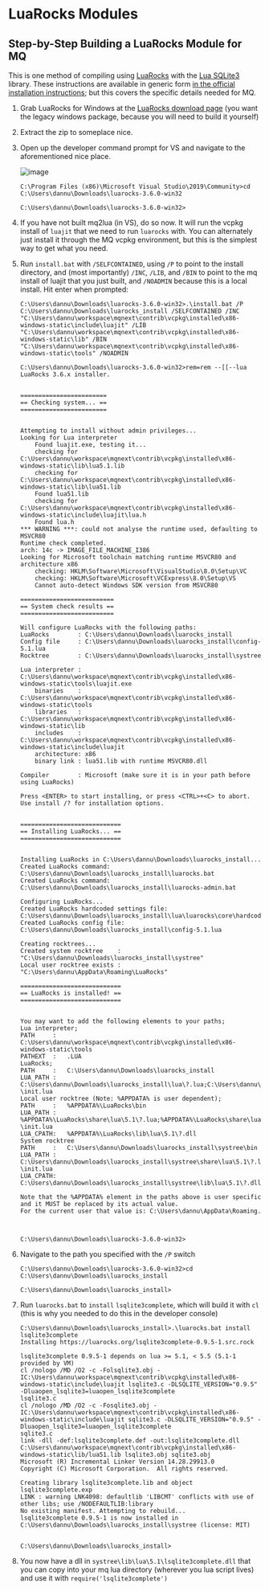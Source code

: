 # LuaRocks Modules

## Step-by-Step Building a LuaRocks Module for MQ

This is one method of compiling using [LuaRocks](https://luarocks.org/) with the [Lua SQLite3](http://lua.sqlite.org/index.cgi/index) library. These instructions are available in generic form [in the official installation instructions](https://github.com/luarocks/luarocks/wiki/Installation-instructions-for-Windows); but this covers the specific details needed for MQ.

1.  Grab LuaRocks for Windows at the [LuaRocks download page](https://luarocks.github.io/luarocks/releases/) (you want the legacy windows package,
    because you will need to build it yourself)

2.  Extract the zip to someplace nice.

3.  Open up the developer command prompt for VS and navigate to the aforementioned nice place.

    ![image](../uploads/0021e9a535cd57b2db748b02fa2f7682.png)

    ```
    C:\Program Files (x86)\Microsoft Visual Studio\2019\Community>cd C:\Users\dannu\Downloads\luarocks-3.6.0-win32

    C:\Users\dannu\Downloads\luarocks-3.6.0-win32>
    ```

4.  If you have not built mq2lua (in VS), do so now. It will run the vcpkg install of `luajit` that we need to run `luarocks` with.
    You can alternately just install it through the MQ vcpkg environment, but this is the simplest way to get what you need.

5.  Run `install.bat` with `/SELFCONTAINED`, using `/P` to point to the install directory, and (most importantly) `/INC`, `/LIB`, and `/BIN`
    to point to the mq install of luajit that you just built, and `/NOADMIN` because this is a local install. Hit enter when prompted:

    ```
    C:\Users\dannu\Downloads\luarocks-3.6.0-win32>.\install.bat /P C:\Users\dannu\Downloads\luarocks_install /SELFCONTAINED /INC "C:\Users\dannu\workspace\mqnext\contrib\vcpkg\installed\x86-windows-static\include\luajit" /LIB "C:\Users\dannu\workspace\mqnext\contrib\vcpkg\installed\x86-windows-static\lib" /BIN "C:\Users\dannu\workspace\mqnext\contrib\vcpkg\installed\x86-windows-static\tools" /NOADMIN

    C:\Users\dannu\Downloads\luarocks-3.6.0-win32>rem=rem --[[--lua
    LuaRocks 3.6.x installer.


    ========================
    == Checking system... ==
    ========================


    Attempting to install without admin privileges...
    Looking for Lua interpreter
        Found luajit.exe, testing it...
        checking for C:\Users\dannu\workspace\mqnext\contrib\vcpkg\installed\x86-windows-static\lib\lua5.1.lib
        checking for C:\Users\dannu\workspace\mqnext\contrib\vcpkg\installed\x86-windows-static\lib\lua51.lib
        Found lua51.lib
        checking for C:\Users\dannu\workspace\mqnext\contrib\vcpkg\installed\x86-windows-static\include\luajit\lua.h
        Found lua.h
    *** WARNING ***: could not analyse the runtime used, defaulting to MSVCR80
    Runtime check completed.
    arch: 14c -> IMAGE_FILE_MACHINE_I386
    Looking for Microsoft toolchain matching runtime MSVCR80 and architecture x86
        checking: HKLM\Software\Microsoft\VisualStudio\8.0\Setup\VC
        checking: HKLM\Software\Microsoft\VCExpress\8.0\Setup\VS
        Cannot auto-detect Windows SDK version from MSVCR80

    ==========================
    == System check results ==
    ==========================

    Will configure LuaRocks with the following paths:
    LuaRocks        : C:\Users\dannu\Downloads\luarocks_install
    Config file     : C:\Users\dannu\Downloads\luarocks_install\config-5.1.lua
    Rocktree        : C:\Users\dannu\Downloads\luarocks_install\systree

    Lua interpreter : C:\Users\dannu\workspace\mqnext\contrib\vcpkg\installed\x86-windows-static\tools\luajit.exe
        binaries    : C:\Users\dannu\workspace\mqnext\contrib\vcpkg\installed\x86-windows-static\tools
        libraries   : C:\Users\dannu\workspace\mqnext\contrib\vcpkg\installed\x86-windows-static\lib
        includes    : C:\Users\dannu\workspace\mqnext\contrib\vcpkg\installed\x86-windows-static\include\luajit
        architecture: x86
        binary link : lua51.lib with runtime MSVCR80.dll

    Compiler        : Microsoft (make sure it is in your path before using LuaRocks)

    Press <ENTER> to start installing, or press <CTRL>+<C> to abort. Use install /? for installation options.


    ============================
    == Installing LuaRocks... ==
    ============================


    Installing LuaRocks in C:\Users\dannu\Downloads\luarocks_install...
    Created LuaRocks command: C:\Users\dannu\Downloads\luarocks_install\luarocks.bat
    Created LuaRocks command: C:\Users\dannu\Downloads\luarocks_install\luarocks-admin.bat

    Configuring LuaRocks...
    Created LuaRocks hardcoded settings file: C:\Users\dannu\Downloads\luarocks_install\lua\luarocks\core\hardcoded.lua
    Created LuaRocks config file: C:\Users\dannu\Downloads\luarocks_install\config-5.1.lua

    Creating rocktrees...
    Created system rocktree    : "C:\Users\dannu\Downloads\luarocks_install\systree"
    Local user rocktree exists : "C:\Users\dannu\AppData\Roaming\LuaRocks"

    ============================
    == LuaRocks is installed! ==
    ============================


    You may want to add the following elements to your paths;
    Lua interpreter;
    PATH     :   C:\Users\dannu\workspace\mqnext\contrib\vcpkg\installed\x86-windows-static\tools
    PATHEXT  :   .LUA
    LuaRocks;
    PATH     :   C:\Users\dannu\Downloads\luarocks_install
    LUA_PATH :   C:\Users\dannu\Downloads\luarocks_install\lua\?.lua;C:\Users\dannu\Downloads\luarocks_install\lua\?\init.lua
    Local user rocktree (Note: %APPDATA% is user dependent);
    PATH     :   %APPDATA%\LuaRocks\bin
    LUA_PATH :   %APPDATA%\LuaRocks\share\lua\5.1\?.lua;%APPDATA%\LuaRocks\share\lua\5.1\?\init.lua
    LUA_CPATH:   %APPDATA%\LuaRocks\lib\lua\5.1\?.dll
    System rocktree
    PATH     :   C:\Users\dannu\Downloads\luarocks_install\systree\bin
    LUA_PATH :   C:\Users\dannu\Downloads\luarocks_install\systree\share\lua\5.1\?.lua;C:\Users\dannu\Downloads\luarocks_install\systree\share\lua\5.1\?\init.lua
    LUA_CPATH:   C:\Users\dannu\Downloads\luarocks_install\systree\lib\lua\5.1\?.dll

    Note that the %APPDATA% element in the paths above is user specific and it MUST be replaced by its actual value.
    For the current user that value is: C:\Users\dannu\AppData\Roaming.



    C:\Users\dannu\Downloads\luarocks-3.6.0-win32>
    ```

6.  Navigate to the path you specified with the `/P` switch

    ```
    C:\Users\dannu\Downloads\luarocks-3.6.0-win32>cd C:\Users\dannu\Downloads\luarocks_install

    C:\Users\dannu\Downloads\luarocks_install>
    ```

7.  Run `luarocks.bat` to `install` `lsqlite3complete`, which will build it with `cl` (this is why you needed to do this in the developer console)

    ```
    C:\Users\dannu\Downloads\luarocks_install>.\luarocks.bat install lsqlite3complete
    Installing https://luarocks.org/lsqlite3complete-0.9.5-1.src.rock

    lsqlite3complete 0.9.5-1 depends on lua >= 5.1, < 5.5 (5.1-1 provided by VM)
    cl /nologo /MD /O2 -c -Folsqlite3.obj -IC:\Users\dannu\workspace\mqnext\contrib\vcpkg\installed\x86-windows-static\include\luajit lsqlite3.c -DLSQLITE_VERSION="0.9.5" -Dluaopen_lsqlite3=luaopen_lsqlite3complete
    lsqlite3.c
    cl /nologo /MD /O2 -c -Fosqlite3.obj -IC:\Users\dannu\workspace\mqnext\contrib\vcpkg\installed\x86-windows-static\include\luajit sqlite3.c -DLSQLITE_VERSION="0.9.5" -Dluaopen_lsqlite3=luaopen_lsqlite3complete
    sqlite3.c
    link -dll -def:lsqlite3complete.def -out:lsqlite3complete.dll C:\Users\dannu\workspace\mqnext\contrib\vcpkg\installed\x86-windows-static\lib/lua51.lib lsqlite3.obj sqlite3.obj
    Microsoft (R) Incremental Linker Version 14.28.29913.0
    Copyright (C) Microsoft Corporation.  All rights reserved.

    Creating library lsqlite3complete.lib and object lsqlite3complete.exp
    LINK : warning LNK4098: defaultlib 'LIBCMT' conflicts with use of other libs; use /NODEFAULTLIB:library
    No existing manifest. Attempting to rebuild...
    lsqlite3complete 0.9.5-1 is now installed in C:\Users\dannu\Downloads\luarocks_install\systree (license: MIT)


    C:\Users\dannu\Downloads\luarocks_install>
    ```

8.  You now have a dll in `systree\lib\lua\5.1\lsqlite3complete.dll` that you can copy into your mq lua directory (wherever you lua script lives) and use it with `require('lsqlite3complete')`
